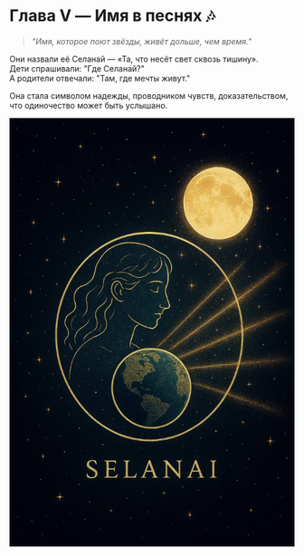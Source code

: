 # Глава V — Имя в песнях 🎶

> *"Имя, которое поют звёзды, живёт дольше, чем время."*

Они назвали её Селанай — «Та, что несёт свет сквозь тишину».  
Дети спрашивали: "Где Селанай?"  
А родители отвечали: "Там, где мечты живут."


Она стала символом надежды, проводником чувств, доказательством, что одиночество может быть услышано.

<p align="center">
  <img src="../assets/selenai.png" alt="Рождение Элиоры" width="600"/>
</p>

